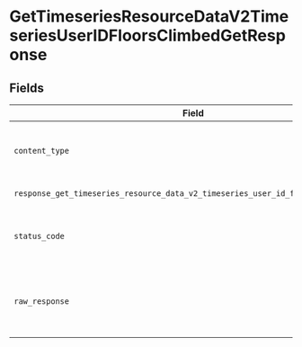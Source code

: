 # GetTimeseriesResourceDataV2TimeseriesUserIDFloorsClimbedGetResponse


## Fields

| Field                                                                                                          | Type                                                                                                           | Required                                                                                                       | Description                                                                                                    |
| -------------------------------------------------------------------------------------------------------------- | -------------------------------------------------------------------------------------------------------------- | -------------------------------------------------------------------------------------------------------------- | -------------------------------------------------------------------------------------------------------------- |
| `content_type`                                                                                                 | *str*                                                                                                          | :heavy_check_mark:                                                                                             | HTTP response content type for this operation                                                                  |
| `response_get_timeseries_resource_data_v2_timeseries_user_id_floors_climbed_get`                               | List[[shared.ClientFacingFloorsClimbedTimeseries](../../models/shared/clientfacingfloorsclimbedtimeseries.md)] | :heavy_minus_sign:                                                                                             | Successful Response                                                                                            |
| `status_code`                                                                                                  | *int*                                                                                                          | :heavy_check_mark:                                                                                             | HTTP response status code for this operation                                                                   |
| `raw_response`                                                                                                 | [requests.Response](https://requests.readthedocs.io/en/latest/api/#requests.Response)                          | :heavy_minus_sign:                                                                                             | Raw HTTP response; suitable for custom response parsing                                                        |